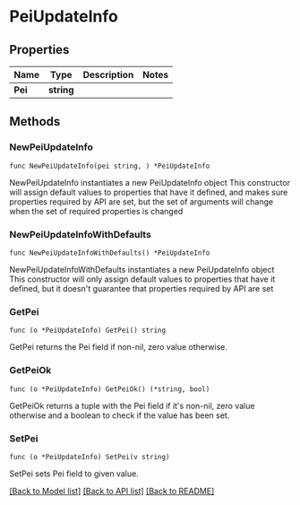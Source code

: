# PeiUpdateInfo

## Properties

Name | Type | Description | Notes
------------ | ------------- | ------------- | -------------
**Pei** | **string** |  | 

## Methods

### NewPeiUpdateInfo

`func NewPeiUpdateInfo(pei string, ) *PeiUpdateInfo`

NewPeiUpdateInfo instantiates a new PeiUpdateInfo object
This constructor will assign default values to properties that have it defined,
and makes sure properties required by API are set, but the set of arguments
will change when the set of required properties is changed

### NewPeiUpdateInfoWithDefaults

`func NewPeiUpdateInfoWithDefaults() *PeiUpdateInfo`

NewPeiUpdateInfoWithDefaults instantiates a new PeiUpdateInfo object
This constructor will only assign default values to properties that have it defined,
but it doesn't guarantee that properties required by API are set

### GetPei

`func (o *PeiUpdateInfo) GetPei() string`

GetPei returns the Pei field if non-nil, zero value otherwise.

### GetPeiOk

`func (o *PeiUpdateInfo) GetPeiOk() (*string, bool)`

GetPeiOk returns a tuple with the Pei field if it's non-nil, zero value otherwise
and a boolean to check if the value has been set.

### SetPei

`func (o *PeiUpdateInfo) SetPei(v string)`

SetPei sets Pei field to given value.



[[Back to Model list]](../README.md#documentation-for-models) [[Back to API list]](../README.md#documentation-for-api-endpoints) [[Back to README]](../README.md)


